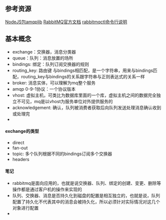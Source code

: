 
## 参考资源
[NodeJS包amqplib](http://www.squaremobius.net/amqp.node/channel_api.html#channel_bindQueue)
[RabbitMQ官方文档](http://www.rabbitmq.com/admin-guide.html)
[rabbitmqctl命令行说明](https://www.rabbitmq.com/rabbitmqctl.8.html)
## 基本概念

- exchange：交换器，消息分类器
- queue：队列：消息放置的场所
- bindings: 绑定：队列订阅交换器的规则
- routing_key: 路由键 与bindings相匹配，是一个字符串，用来与bindings匹配，routing_key与bindings的关系跟字符串与正则表达式的关系一样
- broker: 消息实体，可以理解为mq整个服务
- amqp 0-9-1协议：一个协议版本
- vhost: 虚拟主机，可类比为数据库里面的一个库，虚拟主机之间的数据完全独立不可见，mq是以vhost为服务单位对外提供服务的
- acknowledgement: 确认，队列被消费者获取后向队列发送处理消息确认收到或处理完
- 

#### exchange的类型
- direct
- fan-out
- topic: 多个队列根据不同的bindings订阅多个交换器
- headers

#### 笔记
- rabbitmq是面向应用的，也就是说交换器、队列、绑定的创建、变更、删除等操作都是通过客户机的操作来实现的
- 队列、交换器、消息是否持久化到磁盘的配置是相互独立的，也就是说，队列配置了持久化不代表其中的消息会被持久化，所以必须针对实际情况对这几个对象进行配置
- 
